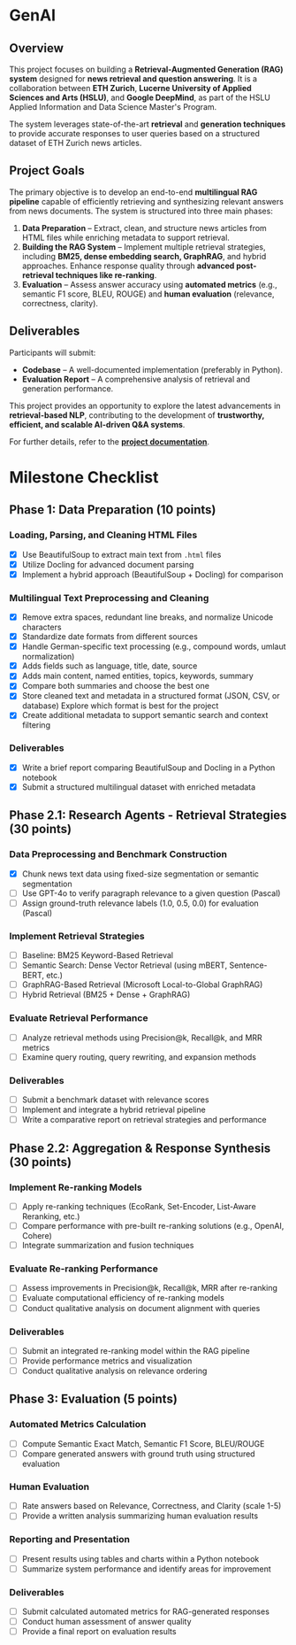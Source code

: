 # GenAI

## Overview

This project focuses on building a **Retrieval-Augmented Generation (RAG)
system** designed for **news retrieval and question answering**. It is a
collaboration between **ETH Zurich**, **Lucerne University of Applied Sciences
and Arts (HSLU)**, and **Google DeepMind**, as part of the HSLU Applied
Information and Data Science Master's Program.

The system leverages state-of-the-art **retrieval** and **generation
techniques** to provide accurate responses to user queries based on a structured
dataset of ETH Zurich news articles.

## Project Goals

The primary objective is to develop an end-to-end **multilingual RAG pipeline**
capable of efficiently retrieving and synthesizing relevant answers from news
documents. The system is structured into three main phases:

1. **Data Preparation** – Extract, clean, and structure news articles from HTML
   files while enriching metadata to support retrieval.
2. **Building the RAG System** – Implement multiple retrieval strategies,
   including **BM25, dense embedding search, GraphRAG**, and hybrid approaches.
   Enhance response quality through **advanced post-retrieval techniques like
   re-ranking**.
3. **Evaluation** – Assess answer accuracy using **automated metrics** (e.g.,
   semantic F1 score, BLEU, ROUGE) and **human evaluation** (relevance,
   correctness, clarity).

## Deliverables

Participants will submit:

- **Codebase** – A well-documented implementation (preferably in Python).
- **Evaluation Report** – A comprehensive analysis of retrieval and generation
  performance.

This project provides an opportunity to explore the latest advancements in
**retrieval-based NLP**, contributing to the development of **trustworthy,
efficient, and scalable AI-driven Q&A systems**.

For further details, refer to the
**[project documentation](/Guidelines/Project%20Requirements.pdf)**.

# Milestone Checklist

## Phase 1: Data Preparation (10 points)

### Loading, Parsing, and Cleaning HTML Files

- [x] Use BeautifulSoup to extract main text from `.html` files
- [x] Utilize Docling for advanced document parsing
- [x] Implement a hybrid approach (BeautifulSoup + Docling) for comparison

### Multilingual Text Preprocessing and Cleaning

- [x] Remove extra spaces, redundant line breaks, and normalize Unicode
      characters
- [x] Standardize date formats from different sources
- [x] Handle German-specific text processing (e.g., compound words, umlaut
      normalization)
- [x] Adds fields such as language, title, date, source
- [x] Adds main content, named entities, topics, keywords, summary
- [x] Compare both summaries and choose the best one
- [x] Store cleaned text and metadata in a structured format (JSON, CSV, or
      database) Explore which format is best for the project
- [x] Create additional metadata to support semantic search and context
      filtering

### Deliverables

- [x] Write a brief report comparing BeautifulSoup and Docling in a Python
      notebook
- [x] Submit a structured multilingual dataset with enriched metadata

## Phase 2.1: Research Agents - Retrieval Strategies (30 points)

### Data Preprocessing and Benchmark Construction

- [x] Chunk news text data using fixed-size segmentation or semantic
      segmentation
- [ ] Use GPT-4o to verify paragraph relevance to a given question (Pascal)
- [ ] Assign ground-truth relevance labels (1.0, 0.5, 0.0) for evaluation (Pascal)

### Implement Retrieval Strategies

- [ ] Baseline: BM25 Keyword-Based Retrieval
- [ ] Semantic Search: Dense Vector Retrieval (using mBERT, Sentence-BERT, etc.)
- [ ] GraphRAG-Based Retrieval (Microsoft Local-to-Global GraphRAG)
- [ ] Hybrid Retrieval (BM25 + Dense + GraphRAG)

### Evaluate Retrieval Performance

- [ ] Analyze retrieval methods using Precision@k, Recall@k, and MRR metrics
- [ ] Examine query routing, query rewriting, and expansion methods

### Deliverables

- [ ] Submit a benchmark dataset with relevance scores
- [ ] Implement and integrate a hybrid retrieval pipeline
- [ ] Write a comparative report on retrieval strategies and performance

## Phase 2.2: Aggregation & Response Synthesis (30 points)

### Implement Re-ranking Models

- [ ] Apply re-ranking techniques (EcoRank, Set-Encoder, List-Aware Reranking,
      etc.)
- [ ] Compare performance with pre-built re-ranking solutions (e.g., OpenAI,
      Cohere)
- [ ] Integrate summarization and fusion techniques

### Evaluate Re-ranking Performance

- [ ] Assess improvements in Precision@k, Recall@k, MRR after re-ranking
- [ ] Evaluate computational efficiency of re-ranking models
- [ ] Conduct qualitative analysis on document alignment with queries

### Deliverables

- [ ] Submit an integrated re-ranking model within the RAG pipeline
- [ ] Provide performance metrics and visualization
- [ ] Conduct qualitative analysis on relevance ordering

## Phase 3: Evaluation (5 points)

### Automated Metrics Calculation

- [ ] Compute Semantic Exact Match, Semantic F1 Score, BLEU/ROUGE
- [ ] Compare generated answers with ground truth using structured evaluation

### Human Evaluation

- [ ] Rate answers based on Relevance, Correctness, and Clarity (scale 1-5)
- [ ] Provide a written analysis summarizing human evaluation results

### Reporting and Presentation

- [ ] Present results using tables and charts within a Python notebook
- [ ] Summarize system performance and identify areas for improvement

### Deliverables

- [ ] Submit calculated automated metrics for RAG-generated responses
- [ ] Conduct human assessment of answer quality
- [ ] Provide a final report on evaluation results
